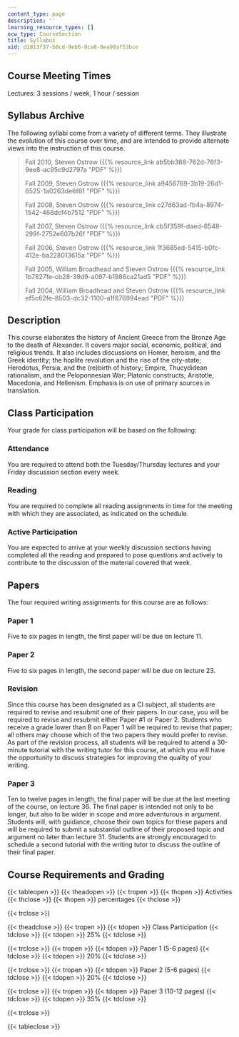 ```yaml
---
content_type: page
description: ''
learning_resource_types: []
ocw_type: CourseSection
title: Syllabus
uid: d1813f37-b0cd-9eb6-8ca8-8ea98af53bce
---
```


Course Meeting Times
--------------------

Lectures: 3 sessions / week, 1 hour / session

Syllabus Archive
----------------

The following syllabi come from a variety of different terms. They illustrate the evolution of this course over time, and are intended to provide alternate views into the instruction of this course.

> Fall 2010, Steven Ostrow ({{% resource_link ab5bb368-762d-76f3-9ee8-ac95c9d2797a "PDF" %}})
> 
> Fall 2009, Steven Ostrow ({{% resource_link a9456769-3b19-26d1-6525-1a0263de6f61 "PDF" %}})
> 
> Fall 2008, Steven Ostrow ({{% resource_link c27d63ad-fb4a-8974-1542-468dcf4b7512 "PDF" %}})
> 
> Fall 2007, Steven Ostrow ({{% resource_link cb5f359f-daed-6548-299f-2752e607b26f "PDF" %}})
> 
> Fall 2006, Steven Ostrow ({{% resource_link 1f3685ed-5415-b0fc-412e-ba228013615a "PDF" %}})
> 
> Fall 2005, William Broadhead and Steven Ostrow ({{% resource_link 1b7827fe-cb28-39d9-a097-b1986ca21ad5 "PDF" %}})
> 
> Fall 2004, William Broadhead and Steven Ostrow ({{% resource_link ef5c62fe-8503-dc32-1100-a1f876994ead "PDF" %}})

Description
-----------

This course elaborates the history of Ancient Greece from the Bronze Age to the death of Alexander. It covers major social, economic, political, and religious trends. It also includes discussions on Homer, heroism, and the Greek identity; the hoplite revolution and the rise of the city-state; Herodotus, Persia, and the (re)birth of history; Empire, Thucydidean rationalism, and the Peloponnesian War; Platonic constructs; Aristotle, Macedonia, and Hellenism. Emphasis is on use of primary sources in translation.

Class Participation
-------------------

Your grade for class participation will be based on the following:

### Attendance

You are required to attend both the Tuesday/Thursday lectures and your Friday discussion section every week.

### Reading

You are required to complete all reading assignments in time for the meeting with which they are associated, as indicated on the schedule.

### Active Participation

You are expected to arrive at your weekly discussion sections having completed all the reading and prepared to pose questions and actively to contribute to the discussion of the material covered that week.

Papers
------

The four required writing assignments for this course are as follows:

### Paper 1

Five to six pages in length, the first paper will be due on lecture 11.

### Paper 2

Five to six pages in length, the second paper will be due on lecture 23.

### Revision

Since this course has been designated as a CI subject, all students are required to revise and resubmit one of their papers. In our case, you will be required to revise and resubmit either Paper #1 or Paper 2. Students who receive a grade lower than B on Paper 1 will be required to revise that paper; all others may choose which of the two papers they would prefer to revise. As part of the revision process, all students will be required to attend a 30-minute tutorial with the writing tutor for this course, at which you will have the opportunity to discuss strategies for improving the quality of your writing.

### Paper 3

Ten to twelve pages in length, the final paper will be due at the last meeting of the course, on lecture 36. The final paper is intended not only to be longer, but also to be wider in scope and more adventurous in argument. Students will, with guidance, choose their own topics for these papers and will be required to submit a substantial outline of their proposed topic and argument no later than lecture 31. Students are strongly encouraged to schedule a second tutorial with the writing tutor to discuss the outline of their final paper.

Course Requirements and Grading
-------------------------------

{{< tableopen >}}
{{< theadopen >}}
{{< tropen >}}
{{< thopen >}}
Activities
{{< thclose >}}
{{< thopen >}}
percentages
{{< thclose >}}

{{< trclose >}}

{{< theadclose >}}
{{< tropen >}}
{{< tdopen >}}
Class Participation
{{< tdclose >}}
{{< tdopen >}}
25%
{{< tdclose >}}

{{< trclose >}}
{{< tropen >}}
{{< tdopen >}}
Paper 1 (5-6 pages)
{{< tdclose >}}
{{< tdopen >}}
20%
{{< tdclose >}}

{{< trclose >}}
{{< tropen >}}
{{< tdopen >}}
Paper 2 (5-6 pages)
{{< tdclose >}}
{{< tdopen >}}
20%
{{< tdclose >}}

{{< trclose >}}
{{< tropen >}}
{{< tdopen >}}
Paper 3 (10-12 pages)
{{< tdclose >}}
{{< tdopen >}}
35%
{{< tdclose >}}

{{< trclose >}}

{{< tableclose >}}